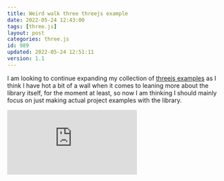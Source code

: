 ```yaml
---
title: Weird walk three threejs example
date: 2022-05-24 12:43:00
tags: [three.js]
layout: post
categories: three.js
id: 989
updated: 2022-05-24 12:51:11
version: 1.1
---
```


I am looking to continue expanding my collection of [threejs examples](/2021/02/19/threejs-examples/) as I think I have hot a bit of a wall when it comes to leaning more about the library itself, for the moment at least, so now I am thinking I should mainly focus on just making actual project examples with the library.

<!-- more -->


<iframe class="youtube_video" src="https://www.youtube.com/embed/ZBIW8gQmdGE" title="YouTube video player" frameborder="0" allow="accelerometer; autoplay; clipboard-write; encrypted-media; gyroscope; picture-in-picture" allowfullscreen></iframe>